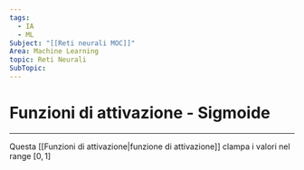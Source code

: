 ```yaml
---
tags:
  - IA
  - ML
Subject: "[[Reti neurali MOC]]"
Area: Machine Learning
topic: Reti Neurali
SubTopic:
---
```

# Funzioni di attivazione - Sigmoide
---

Questa [[Funzioni di attivazione|funzione di attivazione]] clampa i valori nel range $[0,1]$